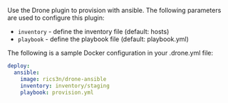 Use the Drone plugin to provision with ansible.
The following parameters are used to configure this plugin:

* `inventory` - define the inventory file (default: hosts)
* `playbook` - define the playbook file (default: playbook.yml)

The following is a sample Docker configuration in your .drone.yml file:

```yaml
deploy:
  ansible:
  	image: rics3n/drone-ansible
    inventory: inventory/staging
    playbook: provision.yml
```
